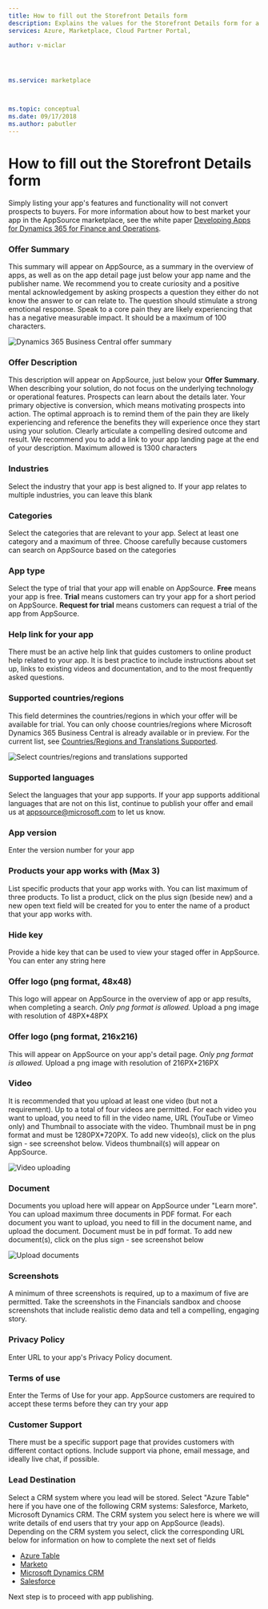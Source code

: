 ```yaml
---
title: How to fill out the Storefront Details form 
description: Explains the values for the Storefront Details form for a new Dynamics 365 Business Central app.
services: Azure, Marketplace, Cloud Partner Portal, 

author: v-miclar




ms.service: marketplace



ms.topic: conceptual
ms.date: 09/17/2018
ms.author: pabutler
---
```



How to fill out the Storefront Details form
===========================================

Simply listing your app's features and functionality will not convert
prospects to buyers. For more information about how to best market your
app in the AppSource marketplace, see the white paper 
[Developing Apps for Dynamics 365 for Finance and Operations](https://go.microsoft.com/fwlink/?linkid=841518).  


### Offer Summary

This summary will appear on AppSource, as a summary in the overview of
apps, as well as on the app detail page just below your app name and the
publisher name. We recommend you to create curiosity and a positive
mental acknowledgement by asking prospects a question they either do not
know the answer to or can relate to. The question should stimulate a
strong emotional response. Speak to a core pain they are likely
experiencing that has a negative measurable impact. It should be a
maximum of 100 characters.

![Dynamics 365 Business Central offer summary](./media/d365-financials/image018.png)


### Offer Description

This description will appear on AppSource, just below your
**Offer Summary**. When describing your solution, do not focus on the
underlying technology or operational features. Prospects can learn about
the details later. Your primary objective is conversion, which means
motivating prospects into action. The optimal approach is to remind them
of the pain they are likely experiencing and reference the benefits they
will experience once they start using your solution. Clearly articulate
a compelling desired outcome and result. We recommend you to add a link
to your app landing page at the end of your description. Maximum allowed
is 1300 characters

### Industries

Select the industry that your app is best aligned to. If your app
relates to multiple industries, you can leave this blank

### Categories

Select the categories that are relevant to your app. Select at
least one category and a maximum of three. Choose carefully
because customers can search on AppSource based on the categories

### App type

Select the type of trial that your app will enable on AppSource.
**Free** means your app is free. **Trial** means customers can try your
app for a short period on AppSource. **Request for trial** means
customers can request a trial of the app from AppSource.

### Help link for your app

There must be an active help link that guides customers to online
product help related to your app. It is best practice to include
instructions about set up, links to existing videos and documentation,
and to the most frequently asked questions.

### Supported countries/regions

This field determines the countries/regions in which your offer will be
available for trial. You can only choose countries/regions where Microsoft
Dynamics 365 Business Central is already available or in preview. For the current list, see
[Countries/Regions and Translations Supported](https://docs.microsoft.com/dynamics-nav/compliance/apptest-countries-and-translations).

![Select countries/regions and translations supported](./media/d365-financials/image008.png)


### Supported languages

Select the languages that your app supports. If your app supports
additional languages that are not on this list, continue to publish your
offer and email us at <appsource@microsoft.com> to let us know.

### App version

Enter the version number for your app

### Products your app works with (Max 3)

List specific products that your app works with. You can list maximum of
three products. To list a product, click on the plus sign (beside new) and a
new open text field will be created for you to enter the name of a
product that your app works with.

### Hide key

Provide a hide key that can be used to view your staged offer in
AppSource. You can enter any string here

### Offer logo (png format, 48x48)

This logo will appear on AppSource in the overview of app or app results,
when completing a search. *Only png format is allowed.*  Upload a png
image with resolution of 48PX\*48PX

### Offer logo (png format, 216x216)

This will appear on AppSource on your app's detail page. *Only png
format is allowed.* Upload a png image with resolution of 216PX\*216PX

### Video

It is recommended that you upload at least one video (but not a
requirement). Up to a total of four videos are permitted. For each video
you want to upload, you need to fill in the video name, URL (YouTube or
Vimeo only) and Thumbnail to associate with the video. Thumbnail must be
in png format and must be 1280PX\*720PX. To add new video(s), click on
the plus sign - see screenshot below. Videos thumbnail(s) will appear on
AppSource.

![Video uploading](./media/d365-financials/image009.png)


### Document

Documents you upload here will appear on AppSource under \"Learn more\".
You can upload maximum three documents in PDF format. For each document
you want to upload, you need to fill in the document name, and upload
the document. Document must be in pdf format. To add new document(s),
click on the plus sign - see screenshot below

![Upload documents](./media/d365-financials/image010.png)


### Screenshots

A minimum of three screenshots is required, up to a maximum of five are
permitted. Take the screenshots in the Financials sandbox and
choose screenshots that include realistic demo data and tell a
compelling, engaging story.

### Privacy Policy

Enter URL to your app's Privacy Policy document.

### Terms of use

Enter the Terms of Use for your app. AppSource customers are required to
accept these terms before they can try your app

### Customer Support

There must be a specific support page that provides customers with
different contact options. Include support via phone, email message, and
ideally live chat, if possible.

### Lead Destination

Select a CRM system where you lead will be stored. Select \"Azure
Table\" here if you have one of the following CRM systems: Salesforce,
Marketo, Microsoft Dynamics CRM. The CRM system you select here is where
we will write details of end users that try your app on AppSource
(leads). Depending on the CRM system you select, click the corresponding
URL below for information on how to complete the next set of fields

-   [Azure Table](./cloud-partner-portal-lead-management-instructions-azure-table.md)
-   [Marketo](./cloud-partner-portal-lead-management-instructions-marketo.md)
-   [Microsoft Dynamics CRM](./cloud-partner-portal-lead-management-instructions-dynamics.md)
-   [Salesforce](./cloud-partner-portal-lead-management-instructions-salesforce.md)

Next step is to proceed with app publishing.
